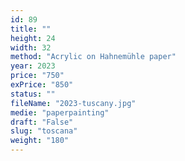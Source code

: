 ```yaml
---
id: 89
title: ""
height: 24
width: 32
method: "Acrylic on Hahnemühle paper"
year: 2023
price: "750"
exPrice: "850"
status: ""
fileName: "2023-tuscany.jpg"
medie: "paperpainting"
draft: "False"
slug: "toscana"
weight: "180"
---
```


